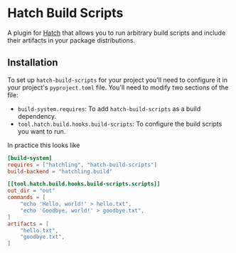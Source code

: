 # Hatch Build Scripts

A plugin for [Hatch](https://github.com/pypa/hatch) that allows you to run arbitrary
build scripts and include their artifacts in your package distributions.


## Installation

To set up `hatch-build-scripts` for your project you'll need to configure it in your
project's `pyproject.toml` file. You'll need to modify two sections of the file:

- `build-system.requires`: To add `hatch-build-scripts` as a build dependency.
- `tool.hatch.build.hooks.build-scripts`: To configure the build scripts you want to run.

In practice this looks like

```toml
[build-system]
requires = ["hatchling", "hatch-build-scripts"]
build-backend = "hatchling.build"

[[tool.hatch.build.hooks.build-scripts.scripts]]
out_dir = "out"
commands = [
    "echo 'Hello, world!' > hello.txt",
    "echo 'Goodbye, world!' > goodbye.txt",
]
artifacts = [
    "hello.txt",
    "goodbye.txt",
]
```
